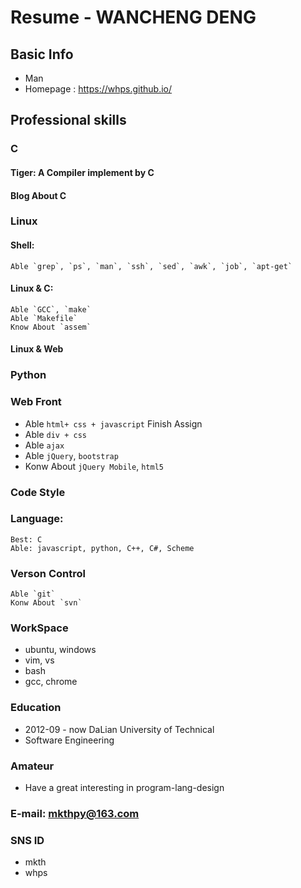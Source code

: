 # Resume - WANCHENG DENG

## Basic Info
* Man
* Homepage : https://whps.github.io/

## Professional skills

### C
#### Tiger: A Compiler implement by C
#### Blog About C

### Linux
#### Shell:
    Able `grep`, `ps`, `man`, `ssh`, `sed`, `awk`, `job`, `apt-get`

#### Linux & C:
    Able `GCC`, `make`
    Able `Makefile`
    Know About `assem`

#### Linux & Web

### Python

### Web Front
* Able `html+ css + javascript` Finish Assign
* Able `div + css` 
* Able `ajax`
* Able `jQuery`, `bootstrap`
* Konw About `jQuery Mobile`, `html5`

### Code Style

### Language:
    Best: C
    Able: javascript, python, C++, C#, Scheme

### Verson Control
    Able `git`
    Konw About `svn`

### WorkSpace
* ubuntu, windows
* vim, vs
* bash
* gcc, chrome

### Education
* 2012-09 - now DaLian University of Technical
* Software Engineering

### Amateur
* Have a great interesting in program-lang-design

### E-mail: mkthpy@163.com

### SNS ID
* mkth 
* whps
